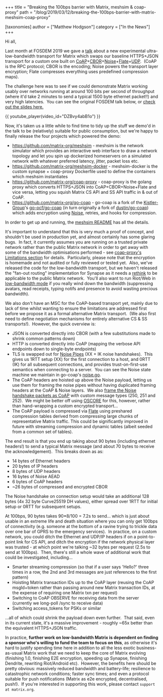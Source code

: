 +++
title = "Breaking the 100bps barrier with Matrix, meshsim & coap-proxy"
path = "/blog/2019/03/12/breaking-the-100bps-barrier-with-matrix-meshsim-coap-proxy"

[taxonomies]
author = ["Matthew Hodgson"]
category = ["In the News"]
+++

Hi all,

Last month at FOSDEM 2019 we gave a <a href="https://fosdem.org/2019/schedule/event/matrix/">talk</a> about a new experimental ultra-low-bandwidth transport for Matrix which swaps our baseline HTTPS+JSON transport for a custom one built on <a href="https://tools.ietf.org/html/rfc7252">CoAP</a>+<a href="https://tools.ietf.org/html/rfc7049">CBOR</a>+<a href="https://noiseprotocol.org">Noise</a>+<a href="https://golang.org/pkg/compress/flate/">Flate</a>+<a href="https://tools.ietf.org/rfc/rfc768.txt">UDP</a>.  (CoAP is the RPC protocol; CBOR is the encoding; Noise powers the transport layer encryption; Flate compresses everything uses predefined compression maps).

The challenge here was to see if we could demonstrate Matrix working usably over networks running at around 100 bits per second of throughput (where it'd take 2 minutes to send a typical 1500 byte ethernet packet!!) and very high latencies.  You can see the original FOSDEM talk below, or <a href="/blog/wp-content/uploads/2019/02/2019-02-03-FOSDEM-Low-Bandwidth.pdf">check out the slides here.</a>

{{ youtube_player(video_id="DZBvy4abB1o") }}

Now, it's taken us a little while to find time to tidy up the stuff we demo'd in the talk to be (relatively) suitable for public consumption, but we're happy to finally release the four projects which powered the demo:
<ul>
 	<li><a href="https://github.com/matrix-org/meshsim">https://github.com/matrix-org/meshsim</a> - meshsim is the network simulator which provides an interactive web interface to draw a network topology and let you spin up dockerized homeservers on a simulated network with whatever preferred latency, jitter, packet loss etc.</li>
 	<li><a href="https://github.com/matrix-org/meshsim-docker">https://github.com/matrix-org/meshsim-docker</a> - meshsim-docker is the custom synapse + coap-proxy Dockerfile used to define the containers which meshsim instantiates</li>
 	<li><a href="https://github.com/matrix-org/coap-proxy">https://github.com/matrix-org/coap-proxy</a> - coap-proxy is the golang proxy which converts HTTPS+JSON into CoAP+CBOR+Noise+Flate and vice versa, letting you squish Matrix CS API and SS API traffic in & out of CoAP.</li>
 	<li><a href="https://github.com/matrix-org/go-coap">https://github.com/matrix-org/go-coap</a> - go-coap is a fork of the <a href="https://github.com/Kistler-Group">Kistler-Group</a>'s <a href="https://github.com/go-ocf/go-coap">go-ocf/go-coap</a> (in turn originally a fork of <a href="https://github.com/dustin/go-coap">dustin/go-coap</a>) which adds encryption using <a href="https://noiseprotocol.org">Noise</a>, retries, and hooks for compression.</li>
</ul>
In order to get up and running, the <a href="https://github.com/matrix-org/meshsim/blob/master/README.md">meshsim README</a> has all the details.

It's important to understand that this is very much a proof of concept, and shouldn't be used in production yet, and almost certainly has some glaring bugs.  In fact, it currently assumes you are running on a trusted private network rather than the public Matrix network in order to get away with some of the bandwidth optimisations performed - see <a href="https://github.com/matrix-org/coap-proxy#limitations">coap-proxy's Limitations section</a> for details.  Particularly, please note that the encryption is homemade and not audited or fully reviewed or tested yet.  Also, we've released the code for the low-bandwidth transport, but we haven't released the "fan-out routing" implementation for Synapse as it needs a <a href="https://yggdrasil-network.github.io/">rethink</a> to be applicable to the public Matrix network.  You'll also want to run Riot/Web in <a href="https://github.com/matrix-org/matrix-react-sdk/pull/2598">low-bandwidth mode</a> if you really wind down the bandwidth (suppressing avatars, read receipts, typing notifs and presence to avoid wasting precious bandwidth).

We also don't have an MSC for the CoAP-based transport yet, mainly due to lack of time whilst wanting to ensure the limitations are addressed first before we propose it as a formal alternative Matrix transport.  (We also first need to define negotiation mechanisms for entirely alternative CS & SS transports!).  However, the quick overview is:
<ul>
 	<li>JSON is converted directly into CBOR (with a few substitutions made to shrink common patterns down)</li>
 	<li>HTTP is converted directly into CoAP (mapping the verbose API endpoints down to single-byte endpoints)</li>
 	<li>TLS is swapped out for <a href="https://noiseprotocol.org/noise.html#noise-pipes">Noise Pipes</a> (XX + IK noise handshakes).  This gives us 1RTT setup (XX) for the first connection to a host, and 0RTT (IK) for all subsequent connections, and provides trust-on-first-use semantics when connecting to a server.  You can see the Noise state machine we maintain in go-coap's <a href="https://github.com/matrix-org/go-coap/blob/master/noise.go">noise.go</a>.</li>
 	<li>The CoAP headers are hoisted up above the Noise payload, letting us use them for framing the noise pipes without having duplicated framing headers at the CoAP & Noise layers.  We also <a href="https://github.com/matrix-org/go-coap/blob/e156f6bb5d3c728040ceffd09685610128d3c63c/conn.go#L340-L371">frame the Noise handshake packets as CoAP</a> with custom message types (250, 251 and 252).  We might be better off using <a href="https://github.com/core-wg/oscoap">OSCORE</a> for this, however, rather than hand-wrapping a custom encrypted transport...</li>
 	<li>The CoAP payload is compressed via <a href="https://golang.org/pkg/compress/flate/">Flate</a> using preshared compression tables derived from compressing large chunks of representative Matrix traffic. This could be significantly improved in future with streaming compression and dynamic tables (albeit seeded from a common set of tables).</li>
</ul>
The end result is that you end up taking about 90 bytes (including ethernet headers!) to send a typical Matrix message (and about 70 bytes to receive the acknowledgement).  This breaks down as as:
<ul>
 	<li>14 bytes of Ethernet headers</li>
 	<li>20 bytes of IP headers</li>
 	<li>8 bytes of UDP headers</li>
 	<li>16 bytes of Noise AEAD</li>
 	<li>6 bytes of CoAP headers</li>
 	<li>~26 bytes of compressed and encrypted CBOR</li>
</ul>
The Noise handshake on connection setup would take an additional 128 bytes (4x 32 byte Curve25519 DH values), either spread over 1RTT for initial setup or 0RTT for subsequent setups.

At 100bps, 90 bytes takes 90*8/100 = 7.2s to send... which is just about usable in an extreme life and death situation where you can only get 100bps of connectivity (e.g. someone at the bottom of a ravine trying to trickle data over one bar of GPRS to the emergency services).  In practice, on a custom network, you could ditch the Ethernet and UDP/IP headers if on a point-to-point link for CS API, and ditch the encryption if the network physical layer was trusted - at which point we're talking ~32 bytes per request (2.5s to send at 100bps).  Then, there's still a whole wave of additional work that could be investigated, including...
<ul>
 	<li>Smarter streaming compression (so that if a user says 'Hello?' three times in a row, the 2nd and 3rd messages are just references to the first pattern)</li>
 	<li>Hoisting Matrix transaction IDs up to the CoAP layer (reusing the CoAP msgId+token rather than passing around new Matrix transaction IDs, at the expense of requiring one Matrix txn per request)</li>
 	<li>Switching to CoAP OBSERVE for receiving data from the server (currently we long-poll /sync to receive data)</li>
 	<li>Switching access_tokens for PSKs or similar</li>
</ul>
...all of which could shrink the payload down even further.  That said, even in its current state, it's a massive improvement - roughly ~65x better than the equivalent HTTPS+JSON traffic.

In practice, <strong>further work on low-bandwidth Matrix is dependent on finding a sponsor who's willing to fund the team to focus on this</strong>, as otherwise it's hard to justify spending time here in addition to all the less exotic business-as-usual Matrix work that we need to keep the core of Matrix evolving (finishing 1.0, finishing E2E encryption, speeding up Synapse, finishing Dendrite, rewriting Riot/Android etc).  However, the benefits here should be pretty obvious: massively reduced bandwidth and battery-life; resilience to catastrophic network conditions; faster sync times; and even a protocol suitable for push notifications (Matrix as e2e encrypted, decentralised, push!).  If you're interested in supporting this work, please contact <code>support at matrix.org</code>.
